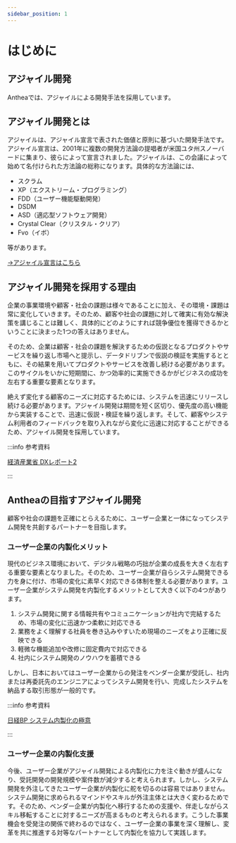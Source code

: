 ```yaml
---
sidebar_position: 1
---
```


# はじめに

## アジャイル開発

Antheaでは、アジャイルによる開発手法を採用しています。

## アジャイル開発とは

アジャイルは、アジャイル宣言で表された価値と原則に基づいた開発手法です。アジャイル宣言は、2001年に複数の開発方法論の提唱者が米国ユタ州スノーバードに集まり、彼らによって宣言されました。アジャイルは、この会議によって始めて名付けられた方法論の総称になります。具体的な方法論には、

- スクラム
- XP（エクストリーム・プログラミング）
- FDD（ユーザー機能駆動開発）
- DSDM
- ASD（適応型ソフトウェア開発）
- Crystal Clear（クリスタル・クリア）
- Fvo（イボ）

等があります。

[→アジャイル宣言はこちら](https://agilemanifesto.org/iso/ja/manifesto.html)

## アジャイル開発を採用する理由

企業の事業環境や顧客・社会の課題は様々であることに加え、その環境・課題は常に変化していきます。そのため、顧客や社会の課題に対して確実に有効な解決策を講じることは難しく、具体的にどのようにすれば競争優位を獲得できるかということに決まった1つの答えはありません。

そのため、企業は顧客・社会の課題を解決するための仮説となるプロダクトやサービスを繰り返し市場へと提示し、データドリブンで仮説の検証を実施するとともに、その結果を用いてプロダクトやサービスを改善し続ける必要があります。このサイクルをいかに短期間に、かつ効率的に実施できるかがビジネスの成功を左右する重要な要素となります。

絶えず変化する顧客のニーズに対応するためには、システムを迅速にリリースし続ける必要があります。アジャイル開発は期間を短く区切り、優先度の高い機能から実装することで、迅速に仮説・検証を繰り返します。そして、顧客やシステム利用者のフィードバックを取り入れながら変化に迅速に対応することができるため、アジャイル開発を採用しています。

:::info 参考資料

[経済産業省 DXレポート2](https://www.meti.go.jp/press/2020/12/20201228004/20201228004.html)

:::

## Antheaの目指すアジャイル開発

顧客や社会の課題を正確にとらえるために、ユーザー企業と一体になってシステム開発を共創するパートナーを目指します。

### ユーザー企業の内製化メリット

現代のビジネス環境において、デジタル戦略の巧拙が企業の成長を大きく左右する重要な要素となりました。そのため、ユーザー企業が自らシステム開発できる力を身に付け、市場の変化に素早く対応できる体制を整える必要があります。ユーザー企業がシステム開発を内製化するメリットとして大きく以下の4つがあります。

1. システム開発に関する情報共有やコミュニケーションが社内で完結するため、市場の変化に迅速かつ柔軟に対応できる
2. 業務をよく理解する社員を巻き込みやすいため現場のニーズをより正確に反映できる
3. 軽微な機能追加や改修に固定費内で対応できる
4. 社内にシステム開発のノウハウを蓄積できる

しかし、日本においてはユーザー企業からの発注をベンダー企業が受託し、社内または再委託先のエンジニアによってシステム開発を行い、完成したシステムを納品する取引形態が一般的です。

:::info 参考資料

[日経BP システム内製化の極意](https://www.nikkeibp.co.jp/atclpubmkt/book/22/285660/)

:::

### ユーザー企業の内製化支援

今後、ユーザー企業がアジャイル開発による内製化に力を注ぐ動きが盛んになり、受託開発の開発規模や案件数が減少すると考えられます。しかし、システム開発を外注してきたユーザー企業が内製化に舵を切るのは容易ではありません。システム開発に求められるマインドやスキルが外注主体とは大きく変わるためです。そのため、ベンダー企業が内製化へ移行するための支援や、伴走しながらスキル移転することに対するニーズが高まるものと考えられるます。こうした事業機会を受発注の関係で終わるのではなく、ユーザー企業の事業を深く理解し、変革を共に推進する対等なパートナーとして内製化を協力して実践します。
